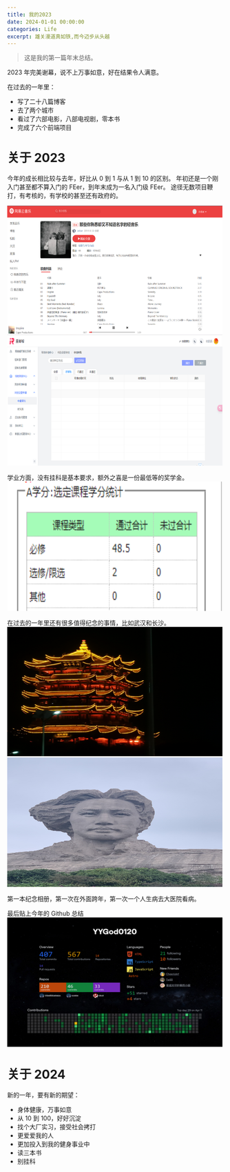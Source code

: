```yaml
---
title: 我的2023
date: 2024-01-01 00:00:00
categories: Life
excerpt: 雄关漫道真如铁,而今迈步从头越
---
```


> 这是我的第一篇年末总结。

2023 年完美谢幕，说不上万事如意，好在结果令人满意。

在过去的一年里：

- 写了二十八篇博客
- 去了两个城市
- 看过了六部电影，八部电视剧，零本书
- 完成了六个前端项目

# 关于 2023

今年的成长相比较与去年，好比从 0 到 1 与从 1 到 10 的区别。
年初还是一个刚入门甚至都不算入门的 FEer，到年末成为一名入门级 FEer。
途径无数项目鞭打，有考核的，有学校的甚至还有政府的。

<img src="../public/imgs/我的2023/music.png" alt="拙劣的模仿" width="500" height="300">
<img src="../public/imgs/我的2023/venue.png" alt="后台管理" width="500" height="300">

学业方面，没有挂科是基本要求，额外之喜是一份最低等的奖学金。
<img src="../public/imgs/我的2023/study.png" alt="学分统计" width="500" height="300">

在过去的一年里还有很多值得纪念的事情，比如武汉和长沙。
<img src="../public/imgs/我的2023/wuhan.JPG" alt="武汉" width="500" height="300">
<img src="../public/imgs/我的2023/changsha.JPG" alt="长沙" width="500" height="300">

第一本纪念相册，第一次在外面跨年，第一次一个人生病去大医院看病。

最后贴上今年的 Github 总结
<img src="../public/imgs/我的2023/YYGod0120.png" alt="github年度总结" width="500" height="300">

# 关于 2024

新的一年，要有新的期望：

- 身体健康，万事如意
- 从 10 到 100，好好沉淀
- 找个大厂实习，接受社会拷打
- 更爱爱我的人
- 更加投入到我的健身事业中
- 读三本书
- 别挂科
